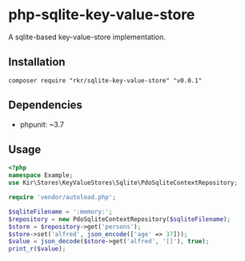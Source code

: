 php-sqlite-key-value-store
==========================

A sqlite-based key-value-store implementation.


Installation
------------

`composer require "rkr/sqlite-key-value-store" "v0.0.1"`


Dependencies
------------

- phpunit: ~3.7


Usage
-----

```PHP
<?php
namespace Example;
use Kir\Stores\KeyValueStores\Sqlite\PdoSqliteContextRepository;

require 'vendor/autoload.php';

$sqliteFilename = ':memory:';
$repository = new PdoSqliteContextRepository($sqliteFilename);
$store = $repository->get('persons');
$store->set('alfred', json_encode(['age' => 37]));
$value = json_decode($store->get('alfred', '[]'), true);
print_r($value);
```